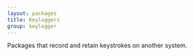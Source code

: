 ```yaml
---
layout: packages
title: Keyloggers
group: keylogger
---
```


Packages that record and retain keystrokes on another system.